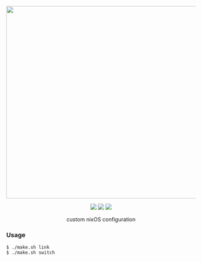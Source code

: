 <p align="center"><img src="https://raw.githubusercontent.com/jglovier/dotfiles-logo/master/dotfiles-logo.svg" width=512></p>

<p align="center">
    <img src="https://img.shields.io/github/commit-activity/y/nothingelsematters/nixconfigs?style=flat-square&logo=github">
    <img src="https://img.shields.io/badge/generations-198-green?style=flat-square&logo=nixos">
    <img src="https://img.shields.io/badge/build-passing-green?style=flat-square">
</p>

<p align="center"> custom nixOS configuration </p>

### Usage

```
$ ./make.sh link
$ ./make.sh switch
```
